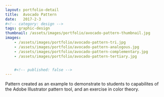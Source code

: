 ```yaml
---
layout: portfolio-detail
title:  Avocado Pattern
date:   2017-2-3
#<!-- category: design -->
tags: graphic-design
thumbnail: /assets/images/portfolio/avocado-pattern-thumbnail.jpg
images:
    - /assets/images/portfolio/avocado-pattern-tri.jpg
    - /assets/images/portfolio/avocado-pattern-analogous.jpg
    - /assets/images/portfolio/avocado-pattern-complementary.jpg
    - /assets/images/portfolio/avocado-pattern-tertiary.jpg


    #<!-- published: false -->
---
```


Pattern created as an example to demonstrate to students to capabilites of the Adobe Illustrator pattern tool, and an exercise in color theory.
